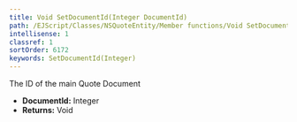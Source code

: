 ```yaml
---
title: Void SetDocumentId(Integer DocumentId)
path: /EJScript/Classes/NSQuoteEntity/Member functions/Void SetDocumentId(Integer p_0)
intellisense: 1
classref: 1
sortOrder: 6172
keywords: SetDocumentId(Integer)
---
```



The ID of the main Quote Document



* **DocumentId:** Integer
* **Returns:** Void


